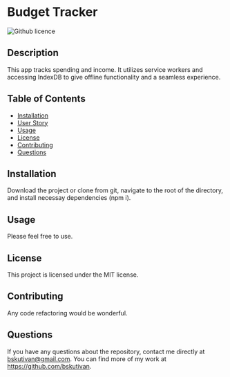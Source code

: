# Budget Tracker
  ![Github licence](http://img.shields.io/badge/license-MIT-blue.svg)
  ## Description
  This app tracks spending and income. It utilizes service workers and accessing IndexDB to give offline functionality and a seamless experience.
  ## Table of Contents
  * [Installation](#installation)
  * [User Story](#user-story)
  * [Usage](#usage)
  * [License](#license)
  * [Contributing](#contributing)
  * [Questions](#questions)
  ## Installation 
  Download the project or clone from git, navigate to the root of the directory, and install necessay dependencies (npm i).
  
  ## Usage
  Please feel free to use.
   
  ## License
  This project is licensed under the MIT license.
  ## Contributing
  Any code refactoring would be wonderful.
 
  ## Questions
  If you have any questions about the repository, contact me directly at bskutivan@gmail.com. You can find more of my work at https://github.com/bskutivan.
